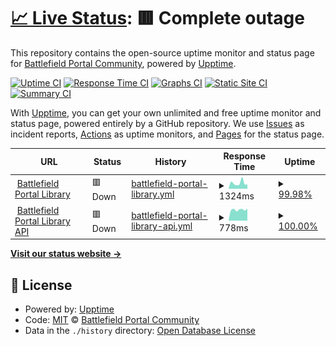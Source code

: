 # [📈 Live Status](https://status.bfportal.gg): <!--live status--> **🟥 Complete outage**

This repository contains the open-source uptime monitor and status page for [Battlefield Portal Community](https://bfportal.gg), powered by [Upptime](https://github.com/upptime/upptime).

[![Uptime CI](https://github.com/battlefield-portal-community/bloodhound/workflows/Uptime%20CI/badge.svg)](https://github.com/battlefield-portal-community/bloodhound/actions?query=workflow%3A%22Uptime+CI%22)
[![Response Time CI](https://github.com/battlefield-portal-community/bloodhound/workflows/Response%20Time%20CI/badge.svg)](https://github.com/battlefield-portal-community/bloodhound/actions?query=workflow%3A%22Response+Time+CI%22)
[![Graphs CI](https://github.com/battlefield-portal-community/bloodhound/workflows/Graphs%20CI/badge.svg)](https://github.com/battlefield-portal-community/bloodhound/actions?query=workflow%3A%22Graphs+CI%22)
[![Static Site CI](https://github.com/battlefield-portal-community/bloodhound/workflows/Static%20Site%20CI/badge.svg)](https://github.com/battlefield-portal-community/bloodhound/actions?query=workflow%3A%22Static+Site+CI%22)
[![Summary CI](https://github.com/battlefield-portal-community/bloodhound/workflows/Summary%20CI/badge.svg)](https://github.com/battlefield-portal-community/bloodhound/actions?query=workflow%3A%22Summary+CI%22)

With [Upptime](https://upptime.js.org), you can get your own unlimited and free uptime monitor and status page, powered entirely by a GitHub repository. We use [Issues](https://github.com/battlefield-portal-community/bloodhound/issues) as incident reports, [Actions](https://github.com/battlefield-portal-community/bloodhound/actions) as uptime monitors, and [Pages](https://status.bfportal.gg) for the status page.

<!--start: status pages-->
<!-- This summary is generated by Upptime (https://github.com/upptime/upptime) -->
<!-- Do not edit this manually, your changes will be overwritten -->
<!-- prettier-ignore -->
| URL | Status | History | Response Time | Uptime |
| --- | ------ | ------- | ------------- | ------ |
| <img alt="" src="https://icons.duckduckgo.com/ip3/bfportal.gg.ico" height="13"> [Battlefield Portal Library](https://bfportal.gg) | 🟥 Down | [battlefield-portal-library.yml](https://github.com/battlefield-portal-community/bloodhound/commits/HEAD/history/battlefield-portal-library.yml) | <details><summary><img alt="Response time graph" src="./graphs/battlefield-portal-library/response-time-week.png" height="20"> 1324ms</summary><br><a href="https://status.bfportal.gg/history/battlefield-portal-library"><img alt="Response time 2015" src="https://img.shields.io/endpoint?url=https%3A%2F%2Fraw.githubusercontent.com%2Fbattlefield-portal-community%2Fbloodhound%2FHEAD%2Fapi%2Fbattlefield-portal-library%2Fresponse-time.json"></a><br><a href="https://status.bfportal.gg/history/battlefield-portal-library"><img alt="24-hour response time 1031" src="https://img.shields.io/endpoint?url=https%3A%2F%2Fraw.githubusercontent.com%2Fbattlefield-portal-community%2Fbloodhound%2FHEAD%2Fapi%2Fbattlefield-portal-library%2Fresponse-time-day.json"></a><br><a href="https://status.bfportal.gg/history/battlefield-portal-library"><img alt="7-day response time 1324" src="https://img.shields.io/endpoint?url=https%3A%2F%2Fraw.githubusercontent.com%2Fbattlefield-portal-community%2Fbloodhound%2FHEAD%2Fapi%2Fbattlefield-portal-library%2Fresponse-time-week.json"></a><br><a href="https://status.bfportal.gg/history/battlefield-portal-library"><img alt="30-day response time 1424" src="https://img.shields.io/endpoint?url=https%3A%2F%2Fraw.githubusercontent.com%2Fbattlefield-portal-community%2Fbloodhound%2FHEAD%2Fapi%2Fbattlefield-portal-library%2Fresponse-time-month.json"></a><br><a href="https://status.bfportal.gg/history/battlefield-portal-library"><img alt="1-year response time 2015" src="https://img.shields.io/endpoint?url=https%3A%2F%2Fraw.githubusercontent.com%2Fbattlefield-portal-community%2Fbloodhound%2FHEAD%2Fapi%2Fbattlefield-portal-library%2Fresponse-time-year.json"></a></details> | <details><summary><a href="https://status.bfportal.gg/history/battlefield-portal-library">99.98%</a></summary><a href="https://status.bfportal.gg/history/battlefield-portal-library"><img alt="All-time uptime 99.20%" src="https://img.shields.io/endpoint?url=https%3A%2F%2Fraw.githubusercontent.com%2Fbattlefield-portal-community%2Fbloodhound%2FHEAD%2Fapi%2Fbattlefield-portal-library%2Fuptime.json"></a><br><a href="https://status.bfportal.gg/history/battlefield-portal-library"><img alt="24-hour uptime 99.89%" src="https://img.shields.io/endpoint?url=https%3A%2F%2Fraw.githubusercontent.com%2Fbattlefield-portal-community%2Fbloodhound%2FHEAD%2Fapi%2Fbattlefield-portal-library%2Fuptime-day.json"></a><br><a href="https://status.bfportal.gg/history/battlefield-portal-library"><img alt="7-day uptime 99.98%" src="https://img.shields.io/endpoint?url=https%3A%2F%2Fraw.githubusercontent.com%2Fbattlefield-portal-community%2Fbloodhound%2FHEAD%2Fapi%2Fbattlefield-portal-library%2Fuptime-week.json"></a><br><a href="https://status.bfportal.gg/history/battlefield-portal-library"><img alt="30-day uptime 99.96%" src="https://img.shields.io/endpoint?url=https%3A%2F%2Fraw.githubusercontent.com%2Fbattlefield-portal-community%2Fbloodhound%2FHEAD%2Fapi%2Fbattlefield-portal-library%2Fuptime-month.json"></a><br><a href="https://status.bfportal.gg/history/battlefield-portal-library"><img alt="1-year uptime 99.20%" src="https://img.shields.io/endpoint?url=https%3A%2F%2Fraw.githubusercontent.com%2Fbattlefield-portal-community%2Fbloodhound%2FHEAD%2Fapi%2Fbattlefield-portal-library%2Fuptime-year.json"></a></details>
| <img alt="" src="https://icons.duckduckgo.com/ip3/api.bfportal.gg.ico" height="13"> [Battlefield Portal Library API](https://api.bfportal.gg) | 🟥 Down | [battlefield-portal-library-api.yml](https://github.com/battlefield-portal-community/bloodhound/commits/HEAD/history/battlefield-portal-library-api.yml) | <details><summary><img alt="Response time graph" src="./graphs/battlefield-portal-library-api/response-time-week.png" height="20"> 778ms</summary><br><a href="https://status.bfportal.gg/history/battlefield-portal-library-api"><img alt="Response time 1661" src="https://img.shields.io/endpoint?url=https%3A%2F%2Fraw.githubusercontent.com%2Fbattlefield-portal-community%2Fbloodhound%2FHEAD%2Fapi%2Fbattlefield-portal-library-api%2Fresponse-time.json"></a><br><a href="https://status.bfportal.gg/history/battlefield-portal-library-api"><img alt="24-hour response time 853" src="https://img.shields.io/endpoint?url=https%3A%2F%2Fraw.githubusercontent.com%2Fbattlefield-portal-community%2Fbloodhound%2FHEAD%2Fapi%2Fbattlefield-portal-library-api%2Fresponse-time-day.json"></a><br><a href="https://status.bfportal.gg/history/battlefield-portal-library-api"><img alt="7-day response time 778" src="https://img.shields.io/endpoint?url=https%3A%2F%2Fraw.githubusercontent.com%2Fbattlefield-portal-community%2Fbloodhound%2FHEAD%2Fapi%2Fbattlefield-portal-library-api%2Fresponse-time-week.json"></a><br><a href="https://status.bfportal.gg/history/battlefield-portal-library-api"><img alt="30-day response time 852" src="https://img.shields.io/endpoint?url=https%3A%2F%2Fraw.githubusercontent.com%2Fbattlefield-portal-community%2Fbloodhound%2FHEAD%2Fapi%2Fbattlefield-portal-library-api%2Fresponse-time-month.json"></a><br><a href="https://status.bfportal.gg/history/battlefield-portal-library-api"><img alt="1-year response time 1661" src="https://img.shields.io/endpoint?url=https%3A%2F%2Fraw.githubusercontent.com%2Fbattlefield-portal-community%2Fbloodhound%2FHEAD%2Fapi%2Fbattlefield-portal-library-api%2Fresponse-time-year.json"></a></details> | <details><summary><a href="https://status.bfportal.gg/history/battlefield-portal-library-api">100.00%</a></summary><a href="https://status.bfportal.gg/history/battlefield-portal-library-api"><img alt="All-time uptime 99.28%" src="https://img.shields.io/endpoint?url=https%3A%2F%2Fraw.githubusercontent.com%2Fbattlefield-portal-community%2Fbloodhound%2FHEAD%2Fapi%2Fbattlefield-portal-library-api%2Fuptime.json"></a><br><a href="https://status.bfportal.gg/history/battlefield-portal-library-api"><img alt="24-hour uptime 100.00%" src="https://img.shields.io/endpoint?url=https%3A%2F%2Fraw.githubusercontent.com%2Fbattlefield-portal-community%2Fbloodhound%2FHEAD%2Fapi%2Fbattlefield-portal-library-api%2Fuptime-day.json"></a><br><a href="https://status.bfportal.gg/history/battlefield-portal-library-api"><img alt="7-day uptime 100.00%" src="https://img.shields.io/endpoint?url=https%3A%2F%2Fraw.githubusercontent.com%2Fbattlefield-portal-community%2Fbloodhound%2FHEAD%2Fapi%2Fbattlefield-portal-library-api%2Fuptime-week.json"></a><br><a href="https://status.bfportal.gg/history/battlefield-portal-library-api"><img alt="30-day uptime 99.96%" src="https://img.shields.io/endpoint?url=https%3A%2F%2Fraw.githubusercontent.com%2Fbattlefield-portal-community%2Fbloodhound%2FHEAD%2Fapi%2Fbattlefield-portal-library-api%2Fuptime-month.json"></a><br><a href="https://status.bfportal.gg/history/battlefield-portal-library-api"><img alt="1-year uptime 99.28%" src="https://img.shields.io/endpoint?url=https%3A%2F%2Fraw.githubusercontent.com%2Fbattlefield-portal-community%2Fbloodhound%2FHEAD%2Fapi%2Fbattlefield-portal-library-api%2Fuptime-year.json"></a></details>

<!--end: status pages-->

[**Visit our status website →**](https://status.bfportal.gg)

## 📄 License

- Powered by: [Upptime](https://github.com/upptime/upptime)
- Code: [MIT](./LICENSE) © [Battlefield Portal Community](https://bfportal.gg)
- Data in the `./history` directory: [Open Database License](https://opendatacommons.org/licenses/odbl/1-0/)
